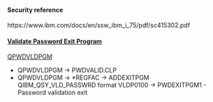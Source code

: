 <h4>Security reference</h4>
https://www.ibm.com/docs/en/ssw_ibm_i_75/pdf/sc415302.pdf

<h4><a href="https://www.ibm.com/docs/en/i/7.5?topic=ssw_ibm_i_75/apis/xsyvlphr.html<br />">Validate Password Exit Program</a></h4>

<a href="https://www.ibm.com/docs/en/i/7.5?topic=ssw_ibm_i_75/apis/xsyvlphr.html">QPWDVLDPGM</a><br />

<ul>
<li>QPWDVLDPGM -> PWDVALID.CLP</li>
<li>QPWDVLDPGM -> *REGFAC -> ADDEXITPGM QIBM_QSY_VLD_PASSWRD format VLDP0100 -> PWDEXITPGM1 - Password validation exit</li>
</ul>
